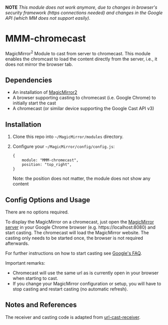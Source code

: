 **NOTE** *This module does not work anymore, due to changes in browser's security framework (https connections needed) and changes in the Google API (which MM does not support easily).*




# MMM-chromecast
MagicMirror<sup>2</sup> Module to cast from server to chromecast. This module enables the chromcast to load the content directly from the server, i.e., it does not mirror the browser tab. 

## Dependencies
  * An installation of [MagicMirror2](https://github.com/MichMich/MagicMirror)
  * A browser supporting casting to chromecast (i.e. Google Chrome) to initially start the cast
  * A chromecast (or similar device supporting the Google Cast API v3)

## Installation
1. Clone this repo into `~/MagicMirror/modules` directory.
 2. Configure your `~/MagicMirror/config/config.js`:

    ```
    {
        module: "MMM-chromecast",
        position: "top_right",
    }
    ```

    Note: the position does not matter, the module does not show any content

## Config Options and Usage
There are no options required. 

To display the MagicMirror on a chromecast, just open the [MagicMirror server](https://github.com/MichMich/MagicMirror#server-only) in your Google Chrome browser (e.g. https://localhost:8080) and start casting. The chromecast will load the MagicMirror website. The casting only needs to be started once, the browser is not required afterwards. 

For further instructions on how to start casting see [Google's FAQ](https://support.google.com/chromecast/answer/3228332?hl=en&ref_topic=4602553). 

Important remarks:
 * Chromecast will use the same url as is currently open in your browser when starting to cast.
 * If you change your MagicMirror configuration or setup, you will have to stop casting and restart casting (no automatic refresh).

## Notes and References
The receiver and casting code is adapted from [url-cast-receiver](https://github.com/DeMille/url-cast-receiver).
